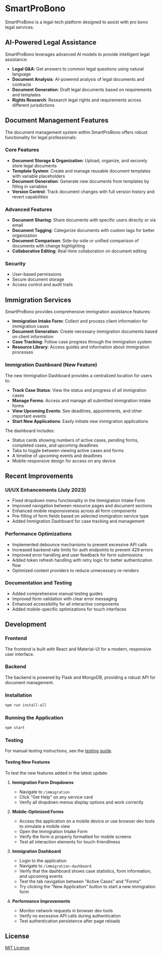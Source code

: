 # SmartProBono

SmartProBono is a legal-tech platform designed to assist with pro bono legal services.

## AI-Powered Legal Assistance

SmartProBono leverages advanced AI models to provide intelligent legal assistance:

- **Legal Q&A**: Get answers to common legal questions using natural language
- **Document Analysis**: AI-powered analysis of legal documents and contracts
- **Document Generation**: Draft legal documents based on requirements and templates
- **Rights Research**: Research legal rights and requirements across different jurisdictions

## Document Management Features

The document management system within SmartProBono offers robust functionality for legal professionals:

### Core Features

- **Document Storage & Organization**: Upload, organize, and securely store legal documents
- **Template System**: Create and manage reusable document templates with variable placeholders
- **Document Generation**: Generate new documents from templates by filling in variables
- **Version Control**: Track document changes with full version history and revert capabilities

### Advanced Features

- **Document Sharing**: Share documents with specific users directly or via email
- **Document Tagging**: Categorize documents with custom tags for better organization
- **Document Comparison**: Side-by-side or unified comparison of documents with change highlighting
- **Collaborative Editing**: Real-time collaboration on document editing

### Security

- User-based permissions
- Secure document storage
- Access control and audit trails

## Immigration Services

SmartProBono provides comprehensive immigration assistance features:

- **Immigration Intake Form**: Collect and process client information for immigration cases
- **Document Generation**: Create necessary immigration documents based on client information
- **Case Tracking**: Follow case progress through the immigration system
- **Resource Library**: Access guides and information about immigration processes

### Immigration Dashboard (New Feature)

The new Immigration Dashboard provides a centralized location for users to:

- **Track Case Status**: View the status and progress of all immigration cases
- **Manage Forms**: Access and manage all submitted immigration intake forms
- **View Upcoming Events**: See deadlines, appointments, and other important events
- **Start New Applications**: Easily initiate new immigration applications

The dashboard includes:
- Status cards showing numbers of active cases, pending forms, completed cases, and upcoming deadlines
- Tabs to toggle between viewing active cases and forms
- A timeline of upcoming events and deadlines
- Mobile-responsive design for access on any device

## Recent Improvements

### UI/UX Enhancements (July 2023)
- Fixed dropdown menu functionality in the Immigration Intake Form
- Improved navigation between resource pages and document sections
- Enhanced mobile responsiveness across all form components
- Pre-filling of form fields based on selected immigration service type
- Added Immigration Dashboard for case tracking and management

### Performance Optimizations
- Implemented debounce mechanisms to prevent excessive API calls
- Increased backend rate limits for auth endpoints to prevent 429 errors
- Improved error handling and user feedback for form submissions
- Added token refresh handling with retry logic for better authentication flow
- Optimized context providers to reduce unnecessary re-renders

### Documentation and Testing
- Added comprehensive manual testing guides
- Improved form validation with clear error messaging
- Enhanced accessibility for all interactive components
- Added mobile-specific optimizations for touch interfaces

## Development

### Frontend

The frontend is built with React and Material-UI for a modern, responsive user interface.

### Backend

The backend is powered by Flask and MongoDB, providing a robust API for document management.

### Installation

```bash
npm run install-all
```

### Running the Application

```bash
npm start
```

### Testing

For manual testing instructions, see the [testing guide](tests/manual-testing.md).

#### Testing New Features

To test the new features added in the latest update:

1. **Immigration Form Dropdowns**
   - Navigate to `/immigration`
   - Click "Get Help" on any service card
   - Verify all dropdown menus display options and work correctly

2. **Mobile-Optimized Forms**
   - Access the application on a mobile device or use browser dev tools to simulate a mobile view
   - Open the Immigration Intake Form
   - Verify the form is properly formatted for mobile screens
   - Test all interaction elements for touch-friendliness

3. **Immigration Dashboard**
   - Login to the application
   - Navigate to `/immigration-dashboard`
   - Verify that the dashboard shows case statistics, form information, and upcoming events
   - Test the tab navigation between "Active Cases" and "Forms"
   - Try clicking the "New Application" button to start a new immigration form

4. **Performance Improvements**
   - Monitor network requests in browser dev tools
   - Verify no excessive API calls during authentication
   - Test authentication persistence after page reloads

## License

[MIT License](LICENSE)
